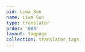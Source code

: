 ```yaml
---
pid: Liwa_Sun
name: Liwa Sun
type: translator
order: '084'
layout: tagpage
collection: translator_tags
---
```

